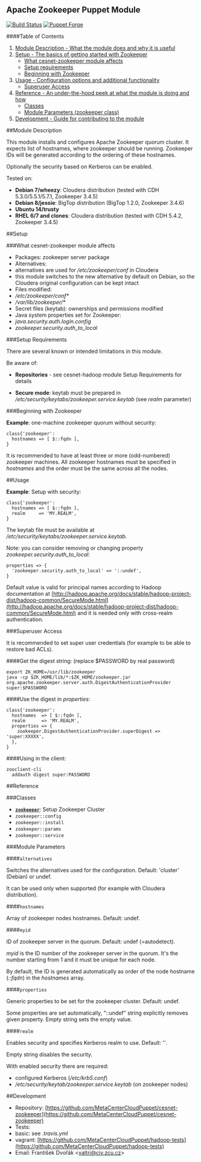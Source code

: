## Apache Zookeeper Puppet Module

[![Build Status](https://travis-ci.org/MetaCenterCloudPuppet/cesnet-zookeeper.svg?branch=master)](https://travis-ci.org/MetaCenterCloudPuppet/cesnet-zookeeper) [![Puppet Forge](https://img.shields.io/puppetforge/v/cesnet/zookeeper.svg)](https://forge.puppetlabs.com/cesnet/zookeeper)

####Table of Contents

1. [Module Description - What the module does and why it is useful](#module-description)
2. [Setup - The basics of getting started with Zookeeper](#setup)
    * [What cesnet-zookeeper module affects](#what-zookeeepr-affects)
    * [Setup requirements](#setup-requirements)
    * [Beginning with Zookeeper](#beginning-with-zookeeeper)
3. [Usage - Configuration options and additional functionality](#usage)
    * [Superuser Access](#superuser)
4. [Reference - An under-the-hood peek at what the module is doing and how](#reference)
    * [Classes](#classes)
    * [Module Parameters (zookeeper class)](#parameters)
5. [Development - Guide for contributing to the module](#development)

<a name="module-description"></a>
##Module Description

This module installs and configures Apache Zookeeper quorum cluster. It expects list of hostnames, where zookeeper should be running. Zookeeper IDs will be generated according to the ordering of these hostnames.

Optionally the security based on Kerberos can be enabled.

Tested on:

* **Debian 7/wheezy**: Cloudera distribution (tested with CDH 5.3.0/5.5.1/5.7.1, Zookeeper 3.4.5)
* **Debian 8/jessie**: BigTop distribution (BigTop 1.2.0, Zookeeper 3.4.6)
* **Ubuntu 14/trusty**
* **RHEL 6/7 and clones**: Cloudera distribution (tested with CDH 5.4.2, Zookeeper 3.4.5)

<a name="setup"></a>
##Setup

<a name="what-zookeeper-affects"></a>
###What cesnet-zookeeper module affects

* Packages: zookeeper server package
* Alternatives:
 * alternatives are used for */etc/zookeeper/conf* in Cloudera
 * this module switches to the new alternative by default on Debian, so the Cloudera original configuration can be kept intact
* Files modified:
 * */etc/zookeeper/conf\**
 * */var/lib/zookeeper/\**
* Secret files (keytab): ownerships and permissions modified
* Java system properties set for Zookeeper:
 * *java.security.auth.login.config*
 * *zookeeper.security.auth\_to\_local*

<a name="setup-requirements"></a>
###Setup Requirements

There are several known or intended limitations in this module.

Be aware of:

* **Repositories** - see cesnet-hadoop module Setup Requirements for details

* **Secure mode**: keytab must be prepared in */etc/security/keytabs/zookeeper.service.keytab* (see *realm* parameter)

<a name="beginning-with-zookeeper"></a>
###Beginning with Zookeeper

**Example**: one-machine zookeeper quorum without security:

    class{'zookeeper':
      hostnames => [ $::fqdn ],
    }

It is recommended to have at least three or more (odd-numbered) zookeeper machines. All zookeeper hostnames must be specified in *hostnames* and the order must be the same across all the nodes.

<a name="usage"></a>
##Usage

**Example**: Setup with security:

    class{'zookeeper':
      hostnames => [ $::fqdn ],
      realm     => 'MY.REALM',
    }

The keytab file must be available at */etc/security/keytabs/zookeeper.service.keytab*.

Note: you can consider removing or changing property *zookeeper.security.auth\_to\_local*:

    properties => {
      'zookeeper.security.auth_to_local' => '::undef',
    }

Default value is valid for principal names according to Hadoop documentation at [http://hadoop.apache.org/docs/stable/hadoop-project-dist/hadoop-common/SecureMode.html](http://hadoop.apache.org/docs/stable/hadoop-project-dist/hadoop-common/SecureMode.html) and it is needed only with cross-realm authentication.

<a name="superuser"></a>
###Superuser Access

It is recommended to set super user credentials (for example to be able to restore bad ACLs).

####Get the digest string:
(replace $PASSWORD by real password)

    export ZK_HOME=/usr/lib/zookeeper
    java -cp $ZK_HOME/lib/*:$ZK_HOME/zookeeper.jar org.apache.zookeeper.server.auth.DigestAuthenticationProvider super:$PASSWORD

####Use the digest in *properties*:

    class{'zookeeper':
      hostnames  => [ $::fqdn ],
      realm      => 'MY.REALM',
      properties => {
        zookeeper.DigestAuthenticationProvider.superDigest => 'super:XXXXX',
      },
    }

####Using in the client:

    zooclient-cli
      addauth digest super:PASSWORD

<a name="reference"></a>
##Reference

<a name="classes"></a>
###Classes

* [**`zookeeper`**](#parameters): Setup Zookeeper Cluster
* `zookeeper::config`
* `zookeeper::install`
* `zookeeper::params`
* `zookeeper::service`

<a name="parameters"></a>
###Module Parameters

####`alternatives`

Switches the alternatives used for the configuration. Default: 'cluster' (Debian) or undef.

It can be used only when supported (for example with Cloudera distribution).

####`hostnames`

Array of zookeeper nodes hostnames. Default: undef.

####`myid`

ID of zookeeper server in the quorum. Default: undef (=autodetect).

*myid* is the ID number of the zookeeper server in the quorum. It's the number starting from 1 and it must be unique for each node.

By default, the ID is generated automatically as order of the node hostname (*::fqdn*) in the *hostnames* array.

####`properties`

Generic properties to be set for the zookeeper cluster. Default: undef.

Some properties are set automatically, "::undef" string explicitly removes given property. Empty string sets the empty value.

####`realm`

Enables security and specifies Kerberos realm to use. Default: ''.

Empty string disables the security.

With enabled security there are required:

  * configured Kerberos (*/etc/krb5.conf*)
  * */etc/security/keytab/zookeeper.service.keytab* (on zookeeper nodes)

<a name="development"></a>
##Development

* Repository: [https://github.com/MetaCenterCloudPuppet/cesnet-zookeeper](https://github.com/MetaCenterCloudPuppet/cesnet-zookeeper)
* Tests:
 * basic: see *.travis.yml*
 * vagrant: [https://github.com/MetaCenterCloudPuppet/hadoop-tests](https://github.com/MetaCenterCloudPuppet/hadoop-tests)
* Email: František Dvořák &lt;valtri@civ.zcu.cz&gt;
